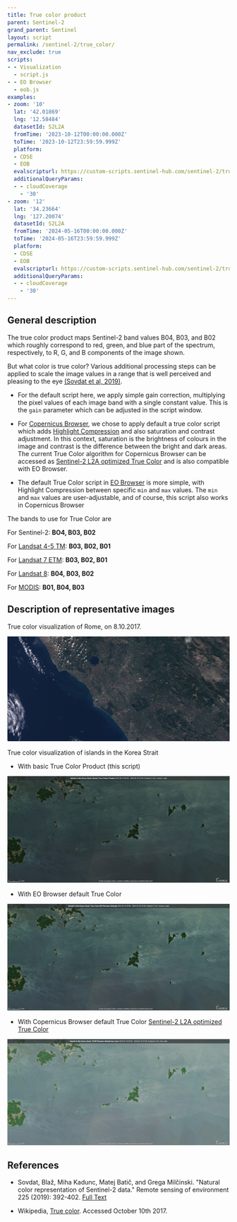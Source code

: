 ```yaml
---
title: True color product
parent: Sentinel-2
grand_parent: Sentinel
layout: script
permalink: /sentinel-2/true_color/
nav_exclude: true
scripts:
- - Visualization
  - script.js
- - EO Browser
  - eob.js
examples:
- zoom: '10'
  lat: '42.01869'
  lng: '12.58484'
  datasetId: S2L2A
  fromTime: '2023-10-12T00:00:00.000Z'
  toTime: '2023-10-12T23:59:59.999Z'
  platform:
  - CDSE
  - EOB
  evalscripturl: https://custom-scripts.sentinel-hub.com/sentinel-2/true_color/script.js
  additionalQueryParams:
  - - cloudCoverage
    - '30'
- zoom: '12'
  lat: '34.23664'
  lng: '127.20074'
  datasetId: S2L2A
  fromTime: '2024-05-16T00:00:00.000Z'
  toTime: '2024-05-16T23:59:59.999Z'
  platform:
  - CDSE
  - EOB
  evalscripturl: https://custom-scripts.sentinel-hub.com/sentinel-2/true_color/script.js
  additionalQueryParams:
  - - cloudCoverage
    - '30'
---
```


## General description

The true color product maps Sentinel-2 band values B04, B03, and B02 which roughly correspond to red, green, and blue part of the spectrum, respectively, to R, G, and B components of the image shown.

But what color is true color? Various additional processing steps can be applied to scale the image values in a range that is well perceived and pleasing to the eye [(Sovdat et al, 2019)]((https://www.sciencedirect.com/science/article/pii/S0034425719300422)).

- For the default script here, we apply simple gain correction, multiplying the pixel values of each image band with a single constant value. This is the `gain` parameter which can be adjusted in the script window.

- For [Copernicus Browser](https://browser.dataspace.copernicus.eu/), we chose to apply default a true color script which adds [Highlight Compression](https://docs.sentinel-hub.com/api/latest/evalscript/functions/#highlightcompressvisualizer) and also saturation and contrast adjustment. In this context, saturation is the brightness of colours in the image and contrast is the difference between the bright and dark areas.
The current True Color algorithm for Copernicus Browser can be accessed as [Sentinel-2 L2A optimized True Color](https://custom-scripts.sentinel-hub.com/sentinel-2/l2a_optimized/) and is also compatible with EO Browser.

- The default True Color script in [EO Browser](https://apps.sentinel-hub.com/eo-browser/) is more simple, with Highlight Compression between specific `min` and `max` values. The `min` and `max` values are user-adjustable, and of course, this script also works in Copernicus Browser

The bands to use for True Color are

For Sentinel-2: **BO4, B03, B02**

For [Landsat 4-5 TM](https://custom-scripts.sentinel-hub.com/landsat-4-5-tm/true-color/): **B03, B02, B01**

For [Landsat 7 ETM](https://custom-scripts.sentinel-hub.com/landsat-7-etm/true-color/): **B03, B02, B01**

For [Landsat 8](https://custom-scripts.sentinel-hub.com/landsat-8/true-color/): **B04, B03, B02**

For [MODIS](https://custom-scripts.sentinel-hub.com/modis/true-color/): **B01, B04, B03**

## Description of representative images

True color visualization of Rome, on 8.10.2017.

![True color visualization of Rome, on 8.10.2017.](fig/fig1.png)

True color visualization of islands in the Korea Strait
- With basic True Color Product (this script)

![True color visualization of islands in the Korea Strait, on 16.05.2024.](fig/basic_true_color.jpg)

- With EO Browser default True Color

![True color visualization of islands in the Korea Strait, on 16.05.2024.](fig/eob_default_true_color.jpg)

- With Copernicus Browser default True Color [Sentinel-2 L2A optimized True Color](https://custom-scripts.sentinel-hub.com/sentinel-2/l2a_optimized/)

![True color visualization of islands in the Korea Strait, on 16.05.2024.](fig/cdse_default_true_color.jpg)


## References
 - Sovdat, Blaž, Miha Kadunc, Matej Batič, and Grega Milčinski. "Natural color representation of Sentinel-2 data." Remote sensing of environment 225 (2019): 392-402. [Full Text](https://www.sciencedirect.com/science/article/pii/S0034425719300422)
 
 - Wikipedia, [True color](https://en.wikipedia.org/wiki/False_color#True_color). Accessed October 10th 2017.
